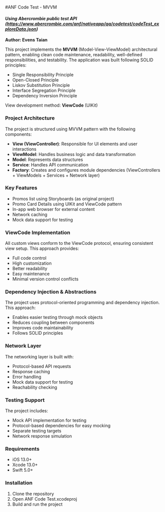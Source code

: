 #ANF Code Test - MVVM
#### _Using Abercrombie public test API (https://www.abercrombie.com/anf/nativeapp/qa/codetest/codeTest_exploreData.json)_
__Author: Evens Taian__

This project implements the __MVVM__ (Model-View-ViewModel) architectural pattern, enabling clean code maintenance, readability, well-defined responsibilities, and testability. The application was built following SOLID principles:

- Single Responsibility Principle
- Open-Closed Principle  
- Liskov Substitution Principle
- Interface Segregation Principle
- Dependency Inversion Principle

View development method: __ViewCode__ (UIKit)

### Project Architecture

The project is structured using MVVM pattern with the following components:

- **View (ViewController)**: Responsible for UI elements and user interactions
- **ViewModel**: Handles business logic and data transformation
- **Model**: Represents data structures
- **Service**: Handles API communication
- **Factory**: Creates and configures module dependencies (ViewControllers + ViewModels + Services + Network layer)

### Key Features

- Promos list using Storyboards (as original project)
- Promo Card Details using UIKit and ViewCode pattern
- In-app web browser for external content
- Network caching
- Mock data support for testing

### ViewCode Implementation

All custom views conform to the ViewCode protocol, ensuring consistent view setup. This approach provides:

- Full code control
- High customization
- Better readability
- Easy maintenance
- Minimal version control conflicts

### Dependency Injection & Abstractions

The project uses protocol-oriented programming and dependency injection. This approach:

- Enables easier testing through mock objects
- Reduces coupling between components
- Improves code maintainability
- Follows SOLID principles

### Network Layer

The networking layer is built with:
- Protocol-based API requests
- Response caching
- Error handling
- Mock data support for testing
- Reachability checking

### Testing Support

The project includes:
- Mock API implementation for testing
- Protocol-based dependencies for easy mocking
- Separate testing targets
- Network response simulation

### Requirements

- iOS 13.0+
- Xcode 13.0+
- Swift 5.0+

### Installation

1. Clone the repository
2. Open ANF Code Test.xcodeproj
3. Build and run the project
